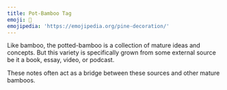 ```yaml
---
title: Pot-Bamboo Tag
emoji: 🎍
emojipedia: 'https://emojipedia.org/pine-decoration/'
---
```

Like bamboo, the potted-bamboo is a collection of mature ideas and concepts. But this variety is specifically grown from some external source be it a book, essay, video, or podcast. 

These notes often act as a bridge between these sources and other mature bamboos.
